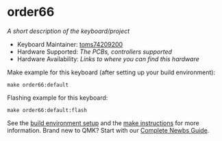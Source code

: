 # order66

*A short description of the keyboard/project*

* Keyboard Maintainer: [toms74209200](https://github.com/toms74209200)
* Hardware Supported: *The PCBs, controllers supported*
* Hardware Availability: *Links to where you can find this hardware*

Make example for this keyboard (after setting up your build environment):

    make order66:default

Flashing example for this keyboard:

    make order66:default:flash

See the [build environment setup](https://docs.qmk.fm/#/getting_started_build_tools) and the [make instructions](https://docs.qmk.fm/#/getting_started_make_guide) for more information. Brand new to QMK? Start with our [Complete Newbs Guide](https://docs.qmk.fm/#/newbs).

